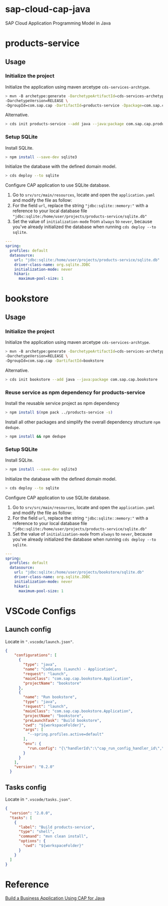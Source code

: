# sap-cloud-cap-java
SAP Cloud Application Programming Model in Java

# products-service

## Usage

### Initialize the project

Initialize the application using maven arcetype `cds-services-archtype`.

```bash
> mvn -B archetype:generate -DarchetypeArtifactId=cds-services-archetype -DarchetypeGroupId=com.sap.cds \
-DarchetypeVersion=RELEASE \
-DgroupId=com.sap.cap -DartifactId=products-service -Dpackage=com.sap.cap.productsservice
```

Alternative.

```bash
> cds init products-service --add java --java:package com.sap.cap.productsservice
```

### Setup SQLite

Install SQLite.

```bash
> npm install --save-dev sqlite3
```

Initialize the database with the defined domain model.

```bash
> cds deploy --to sqlite
```

Configure CAP application to use SQLite database.

1. Go to `srv/src/main/resources`, locate and open the `application.yaml` and modify the file as follow:
2. For the field `url`, replace the string `"jdbc:sqlite::memory:"` with a reference to your local database file `"jdbc:sqlite:/home/user/projects/products-service/sqlite.db"`
3. Set the value of `initialization-mode` from `always` to `never`, because you've already initialized the database when running `cds deploy --to sqlite`.

```yaml
---
spring:
  profiles: default
  datasource:
    url: "jdbc:sqlite:/home/user/projects/products-service/sqlite.db"
    driver-class-name: org.sqlite.JDBC
    initialization-mode: never
    hikari:
      maximum-pool-size: 1
```

# bookstore

## Usage

### Initialize the project

Initialize the application using maven arcetype `cds-services-archtype`.

```bash
> mvn -B archetype:generate -DarchetypeArtifactId=cds-services-archetype -DarchetypeGroupId=com.sap.cds \
-DarchetypeVersion=RELEASE \
-DgroupId=com.sap.cap -DartifactId=bookstore
```

Alternative.

```bash
> cds init bookstore --add java --java:package com.sap.cap.bookstore
```

### Reuse service as npm dependency for products-service

Install the reusable service project as npm dependency

```bash
> npm install $(npm pack ../products-service -s)
```

Install all other packages and simplify the overall dependency structure `npm dedupe`.

```bash
> npm install && npm dedupe
```

### Setup SQLite

Install SQLite.

```bash
> npm install --save-dev sqlite3
```

Initialize the database with the defined domain model.

```bash
> cds deploy --to sqlite
```

Configure CAP application to use SQLite database.

1. Go to `srv/src/main/resources`, locate and open the `application.yaml` and modify the file as follow:
2. For the field `url`, replace the string `"jdbc:sqlite::memory:"` with a reference to your local database file `"jdbc:sqlite:/home/user/projects/products-service/sqlite.db"`
3. Set the value of `initialization-mode` from `always` to `never`, because you've already initialized the database when running `cds deploy --to sqlite`.

```yaml
---
spring:
  profiles: default
  datasource:
    url: "jdbc:sqlite:/home/user/projects/bookstore/sqlite.db"
    driver-class-name: org.sqlite.JDBC
    initialization-mode: never
    hikari:
      maximum-pool-size: 1
```

# VSCode Configs

## Launch config

Locate in `".vscode/launch.json"`.

```json
{
    "configurations": [
      {
        "type": "java",
        "name": "CodeLens (Launch) - Application",
        "request": "launch",
        "mainClass": "com.sap.cap.bookstore.Application",
        "projectName": "bookstore"
      },
      {
        "name": "Run bookstore",
        "type": "java",
        "request": "launch",
        "mainClass": "com.sap.cap.bookstore.Application",
        "projectName": "bookstore",
        "preLaunchTask": "Build bookstore",
        "cwd": "${workspaceFolder}",
        "args": [
          "--spring.profiles.active=default"
        ],
        "env": {
          "run.config": "{\"handlerId\":\"cap_run_config_handler_id\",\"runnableId\":\"{\\\"projectPath\\\":\\\"/path_to_bookstore\\\",\\\"profileName\\\":\\\"default\\\"}\"}"
        }
      }
    ],
    "version": "0.2.0"
  }
```

## Tasks config

Locate in `".vscode/tasks.json"`.

```json
{
  "version": "2.0.0",
  "tasks": [
    {
      "label": "Build products-service",
      "type": "shell",
      "command": "mvn clean install",
      "options": {
        "cwd": "${workspaceFolder}"
      }
    }
  ]
}
```

# Reference

[Build a Business Application Using CAP for Java](https://developers.sap.com/mission.cap-java-app.html)